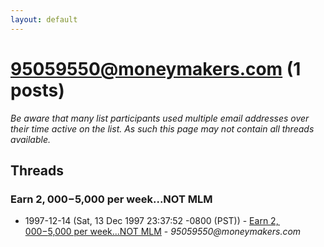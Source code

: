 ```yaml
---
layout: default
---
```


# 95059550@moneymakers.com (1 posts)

_Be aware that many list participants used multiple email addresses over their time active on the list. As such this page may not contain all threads available._

## Threads

### Earn $2,000-$5,000 per week...NOT MLM
+ 1997-12-14 (Sat, 13 Dec 1997 23:37:52 -0800 (PST)) - [Earn $2,000-$5,000 per week...NOT MLM](/archive/1997/12/cc7a4b650f22e3c13e7d2d23429cdc5b738b27b287a4aca4e53e6161399d9bdb) - _95059550@moneymakers.com_

